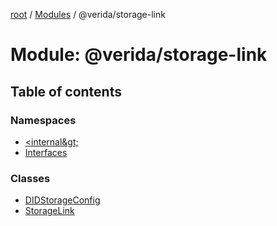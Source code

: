 [root](../README.md) / [Modules](../modules.md) / @verida/storage-link

# Module: @verida/storage-link

## Table of contents

### Namespaces

- [&lt;internal\&gt;](verida_storage_link._internal_.md)
- [Interfaces](verida_storage_link.Interfaces.md)

### Classes

- [DIDStorageConfig](../classes/verida_storage_link.DIDStorageConfig.md)
- [StorageLink](../classes/verida_storage_link.StorageLink.md)
